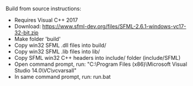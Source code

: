 Build from source instructions:

* Requires Visual C++ 2017
* Download: https://www.sfml-dev.org/files/SFML-2.6.1-windows-vc17-32-bit.zip
* Make folder 'build'
* Copy win32 SFML .dll files into build/
* Copy win32 SFML .lib files into lib/
* Copy SFML win32 C++ headers into include/ folder (include/SFML)
* Open command prompt, run: "C:\Program Files (x86)\Microsoft Visual Studio 14.0\VC\vcvarsall"
* In same command prompt, run: run.bat